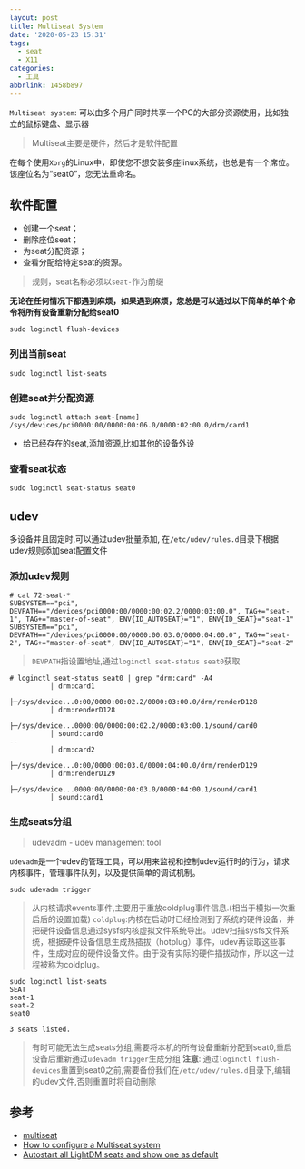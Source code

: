 ```yaml
---
layout: post
title: Multiseat System
date: '2020-05-23 15:31'
tags:
  - seat
  - X11
categories:
  - 工具
abbrlink: 1458b897
---
```


`Multiseat system`: 可以由多个用户同时共享一个PC的大部分资源使用，比如独立的鼠标键盘、显示器

> Multiseat主要是硬件，然后才是软件配置

在每个使用`Xorg`的Linux中，即使您不想安装多座linux系统，也总是有一个席位。 该座位名为“seat0”，您无法重命名。

<!--more-->

## 软件配置

- 创建一个seat；
- 删除座位seat；
- 为seat分配资源；
- 查看分配给特定seat的资源。

> 规则，seat名称必须以`seat-`作为前缀

**无论在任何情况下都遇到麻烦，如果遇到麻烦，您总是可以通过以下简单的单个命令将所有设备重新分配给seat0**

``` shell
sudo loginctl flush-devices
```
### 列出当前seat

``` shell
sudo loginctl list-seats
```

### 创建seat并分配资源

``` shell
sudo loginctl attach seat-[name] /sys/devices/pci0000:00/0000:00:06.0/0000:02:00.0/drm/card1
```
- 给已经存在的seat,添加资源,比如其他的设备外设

### 查看seat状态

``` shell
sudo loginctl seat-status seat0
```

## udev

多设备并且固定时,可以通过udev批量添加, 在`/etc/udev/rules.d`目录下根据udev规则添加seat配置文件

### 添加udev规则

```shell
# cat 72-seat-*
SUBSYSTEM=="pci", DEVPATH=="/devices/pci0000:00/0000:00:02.2/0000:03:00.0", TAG+="seat-1", TAG+="master-of-seat", ENV{ID_AUTOSEAT}="1", ENV{ID_SEAT}="seat-1"
SUBSYSTEM=="pci", DEVPATH=="/devices/pci0000:00/0000:00:03.0/0000:04:00.0", TAG+="seat-2", TAG+="master-of-seat", ENV{ID_AUTOSEAT}="1", ENV{ID_SEAT}="seat-2"
```
> `DEVPATH`指设置地址,通过`loginctl seat-status seat0`获取

```shell
# loginctl seat-status seat0 | grep "drm:card" -A4
		  │ drm:card1
		  ├─/sys/device...0:00/0000:00:02.2/0000:03:00.0/drm/renderD128
		  │ drm:renderD128
		  ├─/sys/device...0000:00/0000:00:02.2/0000:03:00.1/sound/card0
		  │ sound:card0
--
		  │ drm:card2
		  ├─/sys/device...0:00/0000:00:03.0/0000:04:00.0/drm/renderD129
		  │ drm:renderD129
		  ├─/sys/device...0000:00/0000:00:03.0/0000:04:00.1/sound/card1
		  │ sound:card1
```

### 生成seats分组

> udevadm - udev management tool

`udevadm`是一个udev的管理工具，可以用来监视和控制udev运行时的行为，请求内核事件，管理事件队列，以及提供简单的调试机制。

``` shell
sudo udevadm trigger
```
> 从内核请求events事件,主要用于重放coldplug事件信息.(相当于模拟一次重启后的设置加载)
> `coldplug`:内核在启动时已经检测到了系统的硬件设备，并把硬件设备信息通过sysfs内核虚拟文件系统导出。udev扫描sysfs文件系统，根据硬件设备信息生成热插拔（hotplug）事件，udev再读取这些事件，生成对应的硬件设备文件。由于没有实际的硬件插拔动作，所以这一过程被称为coldplug。

``` shell
sudo loginctl list-seats
SEAT            
seat-1          
seat-2                   
seat0           

3 seats listed.
```

> 有时可能无法生成seats分组,需要将本机的所有设备重新分配到seat0,重启设备后重新通过`udevadm trigger`生成分组
> **注意**: 通过`loginctl flush-devices`重置到seat0之前,需要备份我们在`/etc/udev/rules.d`目录下,编辑的udev文件,否则重置时将自动删除


## 参考

- [multiseat](https://www.freedesktop.org/wiki/Software/systemd/multiseat/)
- [How to configure a Multiseat system](https://samuloop.github.io/linux/multiseat.html#create_seat)
- [Autostart all LightDM seats and show one as default](https://unix.stackexchange.com/questions/87169/autostart-all-lightdm-seats-and-show-one-as-default)
